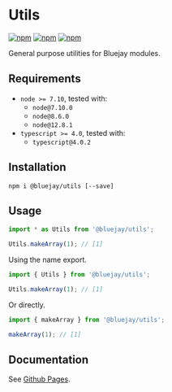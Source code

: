 # Utils

[![npm](https://img.shields.io/npm/v/@bluejay/utils.svg?style=flat-square)](https://www.npmjs.com/package/@bluejay/utils)
 [![npm](https://img.shields.io/npm/dm/@bluejay/utils.svg?style=flat-square)](https://www.npmjs.com/package/@bluejay/utils)
[![npm](https://img.shields.io/npm/l/@bluejay/utils.svg?style=flat-square)](https://www.npmjs.com/package/@bluejay/utils)

General purpose utilities for Bluejay modules.

## Requirements

- `node >= 7.10`, tested with:
  - `node@7.10.0`
  - `node@8.6.0`
  - `node@12.8.1`
- `typescript >= 4.0`, tested with:
  - `typescript@4.0.2`

## Installation

`npm i @bluejay/utils [--save]`

## Usage

```typescript
import * as Utils from '@bluejay/utils';

Utils.makeArray(1); // [1]
```

Using the name export.

```typescript
import { Utils } from '@bluejay/utils';

Utils.makeArray(1); // [1]
```

Or directly.

```typescript
import { makeArray } from '@bluejay/utils';

makeArray(1); // [1]
```

## Documentation

See [Github Pages](https://bluebirds-blue-jay.github.io/utils/).
